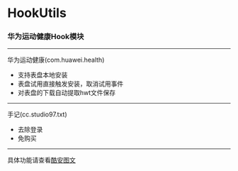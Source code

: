 # HookUtils
### 华为运动健康Hook模块
----
华为运动健康(com.huawei.health)
- 支持表盘本地安装
- 表盘试用直接触发安装，取消试用事件
- 对表盘的下载自动提取hwt文件保存
----
手记(cc.studio97.txt)
- 去除登录
- 免购买  
----
具体功能请查看[酷安图文](https://www.coolapk1s.com/feed/49865557)

